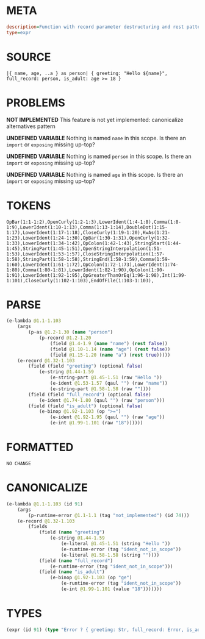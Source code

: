 # META
~~~ini
description=Function with record parameter destructuring and rest pattern, capture whole record using `as`
type=expr
~~~
# SOURCE
~~~roc
|{ name, age, ..a } as person| { greeting: "Hello ${name}", full_record: person, is_adult: age >= 18 }
~~~
# PROBLEMS
**NOT IMPLEMENTED**
This feature is not yet implemented: canonicalize alternatives pattern

**UNDEFINED VARIABLE**
Nothing is named `name` in this scope.
Is there an `import` or `exposing` missing up-top?

**UNDEFINED VARIABLE**
Nothing is named `person` in this scope.
Is there an `import` or `exposing` missing up-top?

**UNDEFINED VARIABLE**
Nothing is named `age` in this scope.
Is there an `import` or `exposing` missing up-top?

# TOKENS
~~~zig
OpBar(1:1-1:2),OpenCurly(1:2-1:3),LowerIdent(1:4-1:8),Comma(1:8-1:9),LowerIdent(1:10-1:13),Comma(1:13-1:14),DoubleDot(1:15-1:17),LowerIdent(1:17-1:18),CloseCurly(1:19-1:20),KwAs(1:21-1:23),LowerIdent(1:24-1:30),OpBar(1:30-1:31),OpenCurly(1:32-1:33),LowerIdent(1:34-1:42),OpColon(1:42-1:43),StringStart(1:44-1:45),StringPart(1:45-1:51),OpenStringInterpolation(1:51-1:53),LowerIdent(1:53-1:57),CloseStringInterpolation(1:57-1:58),StringPart(1:58-1:58),StringEnd(1:58-1:59),Comma(1:59-1:60),LowerIdent(1:61-1:72),OpColon(1:72-1:73),LowerIdent(1:74-1:80),Comma(1:80-1:81),LowerIdent(1:82-1:90),OpColon(1:90-1:91),LowerIdent(1:92-1:95),OpGreaterThanOrEq(1:96-1:98),Int(1:99-1:101),CloseCurly(1:102-1:103),EndOfFile(1:103-1:103),
~~~
# PARSE
~~~clojure
(e-lambda @1.1-1.103
	(args
		(p-as @1.2-1.30 (name "person")
			(p-record @1.2-1.20
				(field @1.4-1.9 (name "name") (rest false))
				(field @1.10-1.14 (name "age") (rest false))
				(field @1.15-1.20 (name "a") (rest true)))))
	(e-record @1.32-1.103
		(field (field "greeting") (optional false)
			(e-string @1.44-1.59
				(e-string-part @1.45-1.51 (raw "Hello "))
				(e-ident @1.53-1.57 (qaul "") (raw "name"))
				(e-string-part @1.58-1.58 (raw ""))))
		(field (field "full_record") (optional false)
			(e-ident @1.74-1.80 (qaul "") (raw "person")))
		(field (field "is_adult") (optional false)
			(e-binop @1.92-1.103 (op ">=")
				(e-ident @1.92-1.95 (qaul "") (raw "age"))
				(e-int @1.99-1.101 (raw "18"))))))
~~~
# FORMATTED
~~~roc
NO CHANGE
~~~
# CANONICALIZE
~~~clojure
(e-lambda @1.1-1.103 (id 91)
	(args
		(p-runtime-error @1.1-1.1 (tag "not_implemented") (id 74)))
	(e-record @1.32-1.103
		(fields
			(field (name "greeting")
				(e-string @1.44-1.59
					(e-literal @1.45-1.51 (string "Hello "))
					(e-runtime-error (tag "ident_not_in_scope"))
					(e-literal @1.58-1.58 (string ""))))
			(field (name "full_record")
				(e-runtime-error (tag "ident_not_in_scope")))
			(field (name "is_adult")
				(e-binop @1.92-1.103 (op "ge")
					(e-runtime-error (tag "ident_not_in_scope"))
					(e-int @1.99-1.101 (value "18")))))))
~~~
# TYPES
~~~clojure
(expr (id 91) (type "Error ? { greeting: Str, full_record: Error, is_adult: * }"))
~~~
